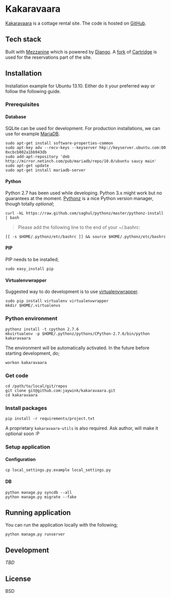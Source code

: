 # Kakaravaara

[Kakaravaara](https://kakaravaara.fi) is a cottage rental site. The code is hosted on [GitHub](https://github.com/jaywink/kakaravaara).

## Tech stack

Built with [Mezzanine](https://github.com/stephenmcd/mezzanine) which is powered by [Django](https://www.djangoproject.com/). A [fork](https://github.com/jaywink/cartridge-reservable) of [Cartridge](https://github.com/stephenmcd/cartridge) is used for the reservations part of the site.

## Installation

Installation example for Ubuntu 13.10. Either do it your preferred way or follow the following guide.

### Prerequisites

#### Database

SQLite can be used for development. For production installations, we can use for example [MariaDB](https://mariadb.org/).

```
sudo apt-get install software-properties-common
sudo apt-key adv --recv-keys --keyserver hkp://keyserver.ubuntu.com:80 0xcbcb082a1bb943db
sudo add-apt-repository 'deb http://mirror.netinch.com/pub/mariadb/repo/10.0/ubuntu saucy main'
sudo apt-get update
sudo apt-get install mariadb-server
```

#### Python

Python 2.7 has been used while developing. Python 3.x might work but no guarantees at the moment. [Pythonz](https://github.com/saghul/pythonz) is a nice Python version manager, though totally *optional*;

`curl -kL https://raw.github.com/saghul/pythonz/master/pythonz-install | bash`

> Please add the following line to the end of your ~/.bashrc:

`[[ -s $HOME/.pythonz/etc/bashrc ]] && source $HOME/.pythonz/etc/bashrc`

#### PIP

PIP needs to be installed;

`sudo easy_install pip`

#### Virtualenvwrapper

Suggested way to do development is to use [virtualenvwrapper](https://pypi.python.org/pypi/virtualenvwrapper).

```
sudo pip install virtualenv virtualenvwrapper
mkdir $HOME/.virtualenvs
```

### Python environment

```
pythonz install -t cpython 2.7.6
mkvirtualenv -p $HOME/.pythonz/pythons/CPython-2.7.6/bin/python kakaravaara
```

The environment will be automatically activated. In the future before starting development, do;

`workon kakaravaara`

### Get code

```
cd /path/to/local/git/repos
git clone git@github.com:jaywink/kakaravaara.git
cd kakaravaara
```

### Install packages

`pip install -r requirements/project.txt`

A proprietary `kakaravaara-utils` is also required. Ask author, will make it optional soon :P

### Setup application

#### Configuration

`cp local_settings.py.example local_settings.py`

#### DB

```
python manage.py syncdb --all
python manage.py migrate --fake
```

## Running application

You can run the application locally with the following;

`python manage.py runserver`

## Development

*TBD*

## License

BSD
